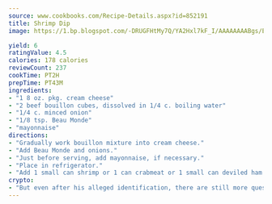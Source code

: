 ```yaml
---
source: www.cookbooks.com/Recipe-Details.aspx?id=852191
title: Shrimp Dip
image: https://1.bp.blogspot.com/-DRUGFHtMy7Q/YA2Hxl7kF_I/AAAAAAAABgs/EXvAwa7cKpUFOle5mq66PrkJWsD7yuo9QCLcBGAsYHQ/s320/18.png

yield: 6
ratingValue: 4.5
calories: 178 calories
reviewCount: 237
cookTime: PT2H
prepTime: PT43M
ingredients:
- "1 8 oz. pkg. cream cheese"
- "2 beef bouillon cubes, dissolved in 1/4 c. boiling water"
- "1/4 c. minced onion"
- "1/8 tsp. Beau Monde"
- "mayonnaise"
directions:
- "Gradually work bouillon mixture into cream cheese."
- "Add Beau Monde and onions."
- "Just before serving, add mayonnaise, if necessary."
- "Place in refrigerator."
- "Add 1 small can shrimp or 1 can crabmeat or 1 small can deviled ham."
crypto:
- "But even after his alleged identification, there are still more questions than answers about the enigmatic creator of Bitcoin."
---
```

